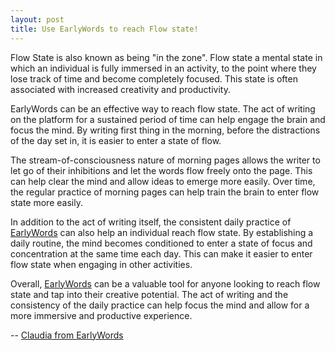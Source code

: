 ```yaml
---
layout: post
title: Use EarlyWords to reach Flow state!
---
```

Flow State is also known as being "in the zone". Flow state a mental state in which an individual is fully immersed in an activity, to the point where they lose track of time and become completely focused. This state is often associated with increased creativity and productivity.

EarlyWords can be an effective way to reach flow state. The act of writing on the platform for a sustained period of time can help engage the brain and focus the mind. By writing first thing in the morning, before the distractions of the day set in, it is easier to enter a state of flow.

The stream-of-consciousness nature of morning pages allows the writer to let go of their inhibitions and let the words flow freely onto the page. This can help clear the mind and allow ideas to emerge more easily. Over time, the regular practice of morning pages can help train the brain to enter flow state more easily.

In addition to the act of writing itself, the consistent daily practice of [EarlyWords](https://earlywords.io/) can also help an individual reach flow state. By establishing a daily routine, the mind becomes conditioned to enter a state of focus and concentration at the same time each day. This can make it easier to enter flow state when engaging in other activities.

Overall, [EarlyWords](https://earlywords.io/) can be a valuable tool for anyone looking to reach flow state and tap into their creative potential. The act of writing and the consistency of the daily practice can help focus the mind and allow for a more immersive and productive experience.

-- [Claudia from EarlyWords](https://earlywords.io/about)

